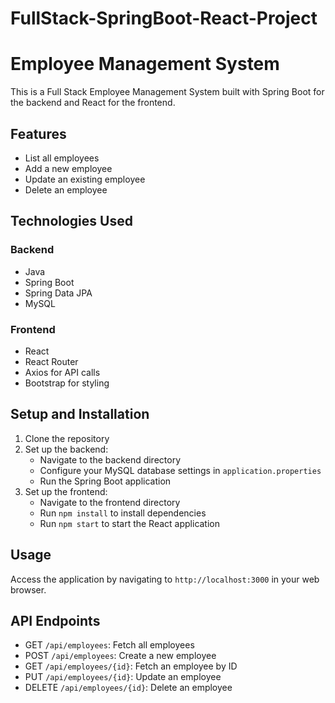 # FullStack-SpringBoot-React-Project

# Employee Management System

This is a Full Stack Employee Management System built with Spring Boot for the backend and React for the frontend.

## Features

- List all employees
- Add a new employee
- Update an existing employee
- Delete an employee

## Technologies Used

### Backend
- Java
- Spring Boot
- Spring Data JPA
- MySQL

### Frontend
- React
- React Router
- Axios for API calls
- Bootstrap for styling

## Setup and Installation

1. Clone the repository
2. Set up the backend:
   - Navigate to the backend directory
   - Configure your MySQL database settings in `application.properties`
   - Run the Spring Boot application
3. Set up the frontend:
   - Navigate to the frontend directory
   - Run `npm install` to install dependencies
   - Run `npm start` to start the React application

## Usage

Access the application by navigating to `http://localhost:3000` in your web browser.

## API Endpoints

- GET `/api/employees`: Fetch all employees
- POST `/api/employees`: Create a new employee
- GET `/api/employees/{id}`: Fetch an employee by ID
- PUT `/api/employees/{id}`: Update an employee
- DELETE `/api/employees/{id}`: Delete an employee
